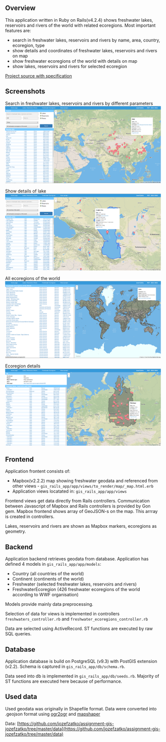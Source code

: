 
## Overview

This application written in Ruby on Rails(v4.2.4) shows freshwater lakes, reservoirs and rivers of the world with related ecoregions. Most important features are:
- search in freshwater lakes, reservoirs and rivers by name, area, country, ecoregion, type
- show details and coordinates of freshwater lakes, reservoirs and rivers on map
- show freshwater ecoregions of the world with details on map
- show lakes, reservoirs and rivers for selected ecoregion

[Project source with specification](https://github.com/jozefzatko/assignment-gis-jozefzatko/)

## Screenshots

Search in freshwater lakes, reservoirs and rivers by different parameters
![Screenshot](screenshots/screenshot1.png)

Show details of lake
![Screenshot](screenshots/screenshot2.png)

All ecoregions of the world
![Screenshot](screenshots/screenshot3.png)

Ecoregion details
![Screenshot](screenshots/screenshot4.png)


## Frontend
Application frontent consists of:
- Mapbox(v2.2.2) map showing freshwater geodata and referenced from other views - `gis_rails_app/app/views/to_render/map/_map.html.erb`
- Application views locatated in: `gis_rails_app/app/views`
	
Frontend views get data directly from Rails controllers. Communication between Javascript of Mapbox and Rails controllers is provided by Gon gem. Mapbox frontend shows array of GeoJSON-s on the map. This arrray is created in controllers.

Lakes, reservoirs and rivers are shown as Mapbox markers, ecoregions as geometry.

## Backend
Application backend retrieves geodata from database. Application has defined 4 models in `gis_rails_app/app/models`:
- Country (all countries of the world)
- Continent (continents of the world)
- Freshwater (selected freshwater lakes, reservoirs and rivers)
- FreshwaterEcoregion (426 freshwater ecoregions of the world according to WWF organisation)

Models provide mainly data preprocessing.

Selection of data for views is implemented in controllers `freshwaters_controller.rb` and `freshwater_ecoregions_controller.rb`

Data are selected using ActiveRecord. ST functions are executed by raw SQL queries.

## Database
Application database is build on PostgreSQL (v9.3) with PostGIS extension (v2.2). 
Schema is captured in `gis_rails_app/db/schema.rb`.

Data seed into db is implemented in `gis_rails_app/db/seeds.rb`. Majority of ST functions are executed here because of performance.

## Used data
Used geodata was originally in Shapefile format. Data were converted into .geojson format using [ogr2ogr](http://www.gdal.org/ogr2ogr.html) and [mapshaper](http://mapshaper.org/)

Data: [https://github.com/jozefzatko/assignment-gis-jozefzatko/tree/master/data](https://github.com/jozefzatko/assignment-gis-jozefzatko/tree/master/data)
